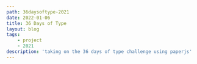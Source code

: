 ```yaml
---
path: 36daysoftype-2021
date: 2022-01-06
title: 36 Days of Type
layout: blog
tags: 
    - project
    - 2021
description: 'taking on the 36 days of type challenge using paperjs'
---
```


